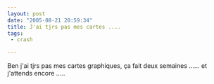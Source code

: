 ```yaml
---
layout: post
date: "2005-08-21 20:59:34"
title: J'ai tjrs pas mes cartes ....
tags:
 - crash

---
```


Ben j'ai tjrs pas mes cartes graphiques, ça fait deux semaines ...... et j'attends encore .....
